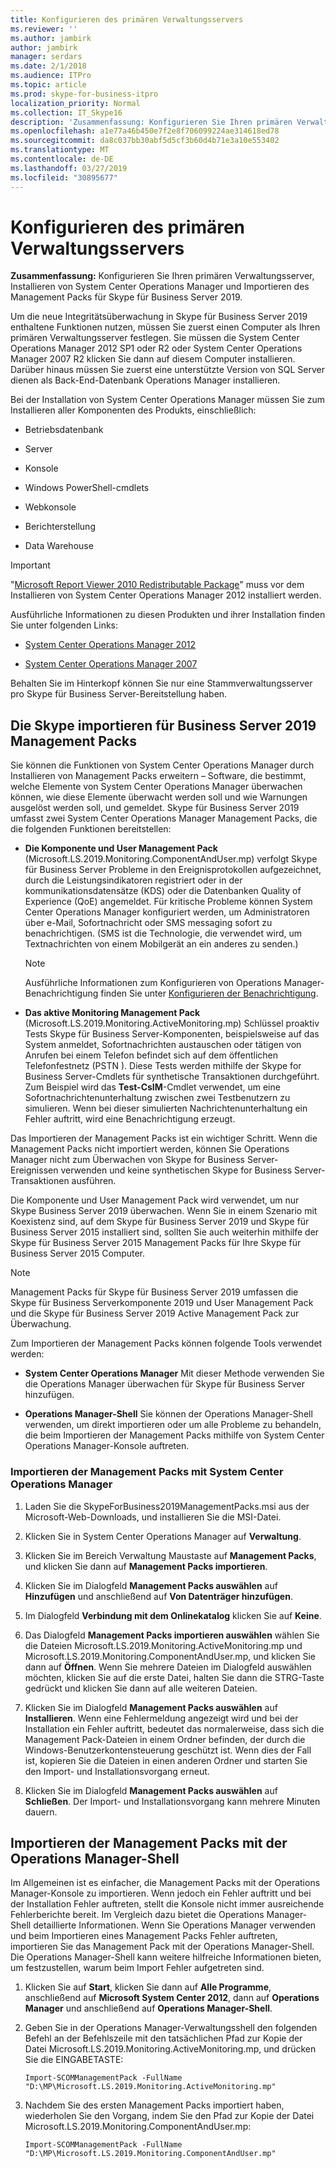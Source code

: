 ```yaml
---
title: Konfigurieren des primären Verwaltungsservers
ms.reviewer: ''
ms.author: jambirk
author: jambirk
manager: serdars
ms.date: 2/1/2018
ms.audience: ITPro
ms.topic: article
ms.prod: skype-for-business-itpro
localization_priority: Normal
ms.collection: IT_Skype16
description: 'Zusammenfassung: Konfigurieren Sie Ihren primären Verwaltungsserver, Installieren von System Center Operations Manager und Importieren des Management Packs für Skype für Business Server 2019.'
ms.openlocfilehash: a1e77a46b450e7f2e8f706099224ae314618ed78
ms.sourcegitcommit: da8c037bb30abf5d5cf3b60d4b71e3a10e553402
ms.translationtype: MT
ms.contentlocale: de-DE
ms.lasthandoff: 03/27/2019
ms.locfileid: "30895677"
---
```

# <a name="configure-the-primary-management-server"></a>Konfigurieren des primären Verwaltungsservers

**Zusammenfassung:** Konfigurieren Sie Ihren primären Verwaltungsserver, Installieren von System Center Operations Manager und Importieren des Management Packs für Skype für Business Server 2019.

Um die neue Integritätsüberwachung in Skype für Business Server 2019 enthaltene Funktionen nutzen, müssen Sie zuerst einen Computer als Ihren primären Verwaltungsserver festlegen. Sie müssen die System Center Operations Manager 2012 SP1 oder R2 oder System Center Operations Manager 2007 R2 klicken Sie dann auf diesem Computer installieren. Darüber hinaus müssen Sie zuerst eine unterstützte Version von SQL Server dienen als Back-End-Datenbank Operations Manager installieren.

Bei der Installation von System Center Operations Manager müssen Sie zum Installieren aller Komponenten des Produkts, einschließlich:

- Betriebsdatenbank

- Server

- Konsole

- Windows PowerShell-cmdlets

- Webkonsole

- Berichterstellung

- Data Warehouse

> [!IMPORTANT]
> "[Microsoft Report Viewer 2010 Redistributable Package](https://www.microsoft.com/en-us/download/details.aspx?id=6442)" muss vor dem Installieren von System Center Operations Manager 2012 installiert werden.

Ausführliche Informationen zu diesen Produkten und ihrer Installation finden Sie unter folgenden Links:

- [System Center Operations Manager 2012](https://go.microsoft.com/fwlink/p/?linkid=257527)

- [System Center Operations Manager 2007](https://technet.microsoft.com/en-us/library/bb735860.aspx)

Behalten Sie im Hinterkopf können Sie nur eine Stammverwaltungsserver pro Skype für Business Server-Bereitstellung haben.

## <a name="importing-the-skype-for-business-server-2019-management-packs"></a>Die Skype importieren für Business Server 2019 Management Packs

Sie können die Funktionen von System Center Operations Manager durch Installieren von Management Packs erweitern – Software, die bestimmt, welche Elemente von System Center Operations Manager überwachen können, wie diese Elemente überwacht werden soll und wie Warnungen ausgelöst werden soll, und gemeldet. Skype für Business Server 2019 umfasst zwei System Center Operations Manager Management Packs, die die folgenden Funktionen bereitstellen:

- **Die Komponente und User Management Pack** (Microsoft.LS.2019.Monitoring.ComponentAndUser.mp) verfolgt Skype für Business Server Probleme in den Ereignisprotokollen aufgezeichnet, durch die Leistungsindikatoren registriert oder in der kommunikationsdatensätze (KDS) oder die Datenbanken Quality of Experience (QoE) angemeldet. Für kritische Probleme können System Center Operations Manager konfiguriert werden, um Administratoren über e-Mail, Sofortnachricht oder SMS messaging sofort zu benachrichtigen. (SMS ist die Technologie, die verwendet wird, um Textnachrichten von einem Mobilgerät an ein anderes zu senden.)

    > [!NOTE]
    >  Ausführliche Informationen zum Konfigurieren von Operations Manager-Benachrichtigung finden Sie unter [Konfigurieren der Benachrichtigung](https://go.microsoft.com/fwlink/p/?LinkID=268785&amp;amp;clcid=0x409).

- **Das aktive Monitoring Management Pack** (Microsoft.LS.2019.Monitoring.ActiveMonitoring.mp) Schlüssel proaktiv Tests Skype für Business Server-Komponenten, beispielsweise auf das System anmeldet, Sofortnachrichten austauschen oder tätigen von Anrufen bei einem Telefon befindet sich auf dem öffentlichen Telefonfestnetz (PSTN ). Diese Tests werden mithilfe der Skype for Business Server-Cmdlets für synthetische Transaktionen durchgeführt. Zum Beispiel wird das **Test-CsIM**-Cmdlet verwendet, um eine Sofortnachrichtenunterhaltung zwischen zwei Testbenutzern zu simulieren. Wenn bei dieser simulierten Nachrichtenunterhaltung ein Fehler auftritt, wird eine Benachrichtigung erzeugt.

Das Importieren der Management Packs ist ein wichtiger Schritt. Wenn die Management Packs nicht importiert werden, können Sie Operations Manager nicht zum Überwachen von Skype for Business Server-Ereignissen verwenden und keine synthetischen Skype for Business Server-Transaktionen ausführen.

Die Komponente und User Management Pack wird verwendet, um nur Skype Business Server 2019 überwachen. Wenn Sie in einem Szenario mit Koexistenz sind, auf dem Skype für Business Server 2019 und Skype für Business Server 2015 installiert sind, sollten Sie auch weiterhin mithilfe der Skype für Business Server 2015 Management Packs für Ihre Skype für Business Server 2015 Computer.

> [!NOTE]
> Management Packs für Skype für Business Server 2019 umfassen die Skype für Business Serverkomponente 2019 und User Management Pack und die Skype für Business Server 2019 Active Management Pack zur Überwachung.

Zum Importieren der Management Packs können folgende Tools verwendet werden:

- **System Center Operations Manager** Mit dieser Methode verwenden Sie die Operations Manager überwachen für Skype für Business Server hinzufügen.

- **Operations Manager-Shell** Sie können der Operations Manager-Shell verwenden, um direkt importieren oder um alle Probleme zu behandeln, die beim Importieren der Management Packs mithilfe von System Center Operations Manager-Konsole auftreten.

### <a name="importing-the-management-packs-by-using-system-center-operations-manager"></a>Importieren der Management Packs mit System Center Operations Manager

1. Laden Sie die SkypeForBusiness2019ManagementPacks.msi aus der Microsoft-Web-Downloads, und installieren Sie die MSI-Datei.

2. Klicken Sie in System Center Operations Manager auf **Verwaltung**.

3. Klicken Sie im Bereich Verwaltung Maustaste auf **Management Packs**, und klicken Sie dann auf **Management Packs importieren**.

4. Klicken Sie im Dialogfeld **Management Packs auswählen** auf **Hinzufügen** und anschließend auf **Von Datenträger hinzufügen**.

5. Im Dialogfeld **Verbindung mit dem Onlinekatalog** klicken Sie auf **Keine**.

6. Das Dialogfeld **Management Packs importieren auswählen** wählen Sie die Dateien Microsoft.LS.2019.Monitoring.ActiveMonitoring.mp und Microsoft.LS.2019.Monitoring.ComponentAndUser.mp, und klicken Sie dann auf **Öffnen**. Wenn Sie mehrere Dateien im Dialogfeld auswählen möchten, klicken Sie auf die erste Datei, halten Sie dann die STRG-Taste gedrückt und klicken Sie dann auf alle weiteren Dateien.

7. Klicken Sie im Dialogfeld **Management Packs auswählen** auf **Installieren**. Wenn eine Fehlermeldung angezeigt wird und bei der Installation ein Fehler auftritt, bedeutet das normalerweise, dass sich die Management Pack-Dateien in einem Ordner befinden, der durch die Windows-Benutzerkontensteuerung geschützt ist. Wenn dies der Fall ist, kopieren Sie die Dateien in einen anderen Ordner und starten Sie den Import- und Installationsvorgang erneut.

8. Klicken Sie im Dialogfeld **Management Packs auswählen** auf **Schließen**. Der Import- und Installationsvorgang kann mehrere Minuten dauern.

## <a name="importing-the-management-packs-by-using-the-operations-manager-shell"></a>Importieren der Management Packs mit der Operations Manager-Shell

Im Allgemeinen ist es einfacher, die Management Packs mit der Operations Manager-Konsole zu importieren. Wenn jedoch ein Fehler auftritt und bei der Installation Fehler auftreten, stellt die Konsole nicht immer ausreichende Fehlerberichte bereit. Im Vergleich dazu bietet die Operations Manager-Shell detaillierte Informationen. Wenn Sie Operations Manager verwenden und beim Importieren eines Management Packs Fehler auftreten, importieren Sie das Management Pack mit der Operations Manager-Shell. Die Operations Manager-Shell kann weitere hilfreiche Informationen bieten, um festzustellen, warum beim Import Fehler aufgetreten sind.

1. Klicken Sie auf **Start**, klicken Sie dann auf **Alle Programme**, anschließend auf **Microsoft System Center 2012**, dann auf **Operations Manager** und anschließend auf **Operations Manager-Shell**.

2. Geben Sie in der Operations Manager-Verwaltungsshell den folgenden Befehl an der Befehlszeile mit den tatsächlichen Pfad zur Kopie der Datei Microsoft.LS.2019.Monitoring.ActiveMonitoring.mp, und drücken Sie die EINGABETASTE:

   ```
   Import-SCOMManagementPack -FullName "D:\MP\Microsoft.LS.2019.Monitoring.ActiveMonitoring.mp"
   ```

3. Nachdem Sie des ersten Management Packs importiert haben, wiederholen Sie den Vorgang, indem Sie den Pfad zur Kopie der Datei Microsoft.LS.2019.Monitoring.ComponentAndUser.mp:

   ```
   Import-SCOMManagementPack -FullName "D:\MP\Microsoft.LS.2019.Monitoring.ComponentAndUser.mp"
   ```
